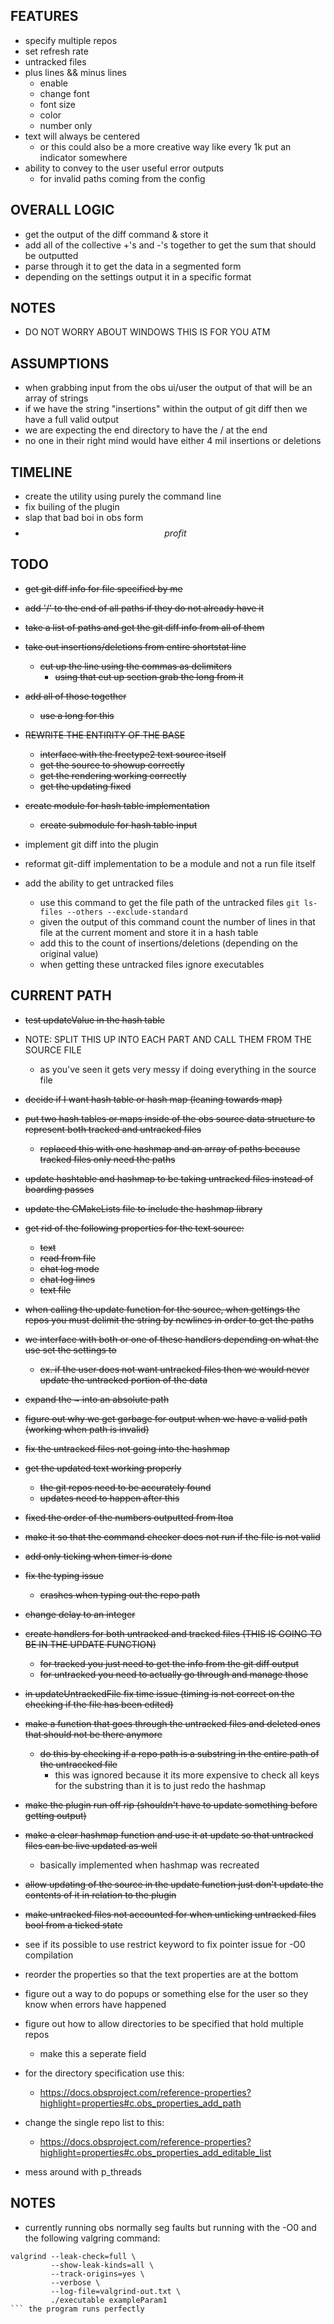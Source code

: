 ## FEATURES

- specify multiple repos
- set refresh rate
- untracked files
- plus lines && minus lines
  - enable
  - change font
  - font size
  - color
  - number only
- text will always be centered
  - or this could also be a more creative way like every 1k put an indicator somewhere
- ability to convey to the user useful error outputs
  - for invalid paths coming from the config

## OVERALL LOGIC

- get the output of the diff command & store it  
- add all of the collective +'s and -'s together to get the sum that should be outputted
- parse through it to get the data in a segmented form
- depending on the settings output it in a specific format

## NOTES

- DO NOT WORRY ABOUT WINDOWS THIS IS FOR YOU ATM

## ASSUMPTIONS

- when grabbing input from the obs ui/user the output of that will be an array of strings
- if we have the string "insertions" within the output of git diff then we have a full valid output
- we are expecting the end directory to have the / at the end
- no one in their right mind would have either 4 mil insertions or deletions

## TIMELINE

- create the utility using purely the command line
- fix builing of the plugin
- slap that bad boi in obs form
- $$profit$$

## TODO

- ~~get git diff info for file specified by me~~
- ~~add '/' to the end of all paths if they do not already have it~~
- ~~take a list of paths and get the git diff info from all of them~~
- ~~take out insertions/deletions from entire shortstat line~~
  - ~~cut up the line using the commas as delimiters~~
    - ~~using that cut up section grab the long from it~~
- ~~add all of those together~~
  - ~~use a long for this~~

- ~~REWRITE THE ENTIRITY OF THE BASE~~
  - ~~interface with the freetype2 text source itself~~
  - ~~get the source to showup correctly~~
  - ~~get the rendering working correctly~~
  - ~~get the updating fixed~~
- ~~create module for hash table implementation~~
  - ~~create submodule for hash table input~~

- implement git diff into the plugin
- reformat git-diff implementation to be a module and not a run file itself
- add the ability to get untracked files
  - use this command to get the file path of the untracked files ```git ls-files --others --exclude-standard```
  - given the output of this command count the number of lines in that file at the current moment and store it in a hash table
  - add this to the count of insertions/deletions (depending on the original value)
  - when getting these untracked files ignore executables

## CURRENT PATH

- ~~test updateValue in the hash table~~
- NOTE: SPLIT THIS UP INTO EACH PART AND CALL THEM FROM THE SOURCE FILE
  - as you've seen it gets very messy if doing everything in the source file

- ~~decide if I want hash table or hash map (leaning towards map)~~
- ~~put two hash tables or maps inside of the obs source data structure to represent both tracked and untracked files~~
  - ~~replaced this with one hashmap and an array of paths because tracked files only need the paths~~
- ~~update hashtable and hashmap to be taking untracked files instead of boarding passes~~
- ~~update the CMakeLists file to include the hashmap library~~
- ~~get rid of the following properties for the text source:~~
  - ~~text~~
  - ~~read from file~~
  - ~~chat log mode~~
  - ~~chat log lines~~
  - ~~text file~~
- ~~when calling the update function for the source, when gettings the repos you must delimit the string by newlines in order to get the paths~~
- ~~we interface with both or one of these handlers depending on what the use set the settings to~~
  - ~~ex. if the user does not want untracked files then we would never update the untracked portion of the data~~
- ~~expand the ~ into an absolute path~~
- ~~figure out why we get garbage for output when we have a valid path (working when path is invalid)~~
- ~~fix the untracked files not going into the hashmap~~
- ~~get the updated text working properly~~
  - ~~the git repos need to be accurately found~~
  - ~~updates need to happen after this~~
- ~~fixed the order of the numbers outputted from ltoa~~
- ~~make it so that the command checker does not run if the file is not valid~~
- ~~add only ticking when timer is done~~
- ~~fix the typing issue~~
  - ~~crashes when typing out the repo path~~
- ~~change delay to an integer~~
- ~~create handlers for both untracked and tracked files (THIS IS GOING TO BE IN THE UPDATE FUNCTION)~~
  - ~~for tracked you just need to get the info from the git diff output~~
  - ~~for untracked you need to actually go through and manage those~~
- ~~in updateUntrackedFile fix time issue (timing is not correct on the checking if the file has been edited)~~
- ~~make a function that goes through the untracked files and deleted ones that should not be there anymore~~
  - ~~do this by checking if a repo path is a substring in the entire path of the untraccked file~~
    - this was ignored because it its more expensive to check all keys for the substring than it is to just redo the hashmap
- ~~make the plugin run off rip (shouldn't have to update something before getting output)~~
- ~~make a clear hashmap function and use it at update so that untracked files can be live updated as well~~
  - basically implemented when hashmap was recreated
- ~~allow updating of the source in the update function just don't update the contents of it in relation to the plugin~~
- ~~make untracked files not accounted for when unticking untracked files bool from a ticked state~~

- see if its possible to use restrict keyword to fix pointer issue for -O0 compilation
- reorder the properties so that the text properties are at the bottom
- figure out a way to do popups or something else for the user so they know when errors have happened
- figure out how to allow directories to be specified that hold multiple repos
  - make this a seperate field
- for the directory specification use this:
  - <https://docs.obsproject.com/reference-properties?highlight=properties#c.obs_properties_add_path>
- change the single repo list to this:  
  - <https://docs.obsproject.com/reference-properties?highlight=properties#c.obs_properties_add_editable_list>
- mess around with p_threads

## NOTES

- currently running obs normally seg faults but running with the -O0 and the following valgring command:

```
valgrind --leak-check=full \
         --show-leak-kinds=all \
         --track-origins=yes \
         --verbose \
         --log-file=valgrind-out.txt \
         ./executable exampleParam1
``` the program runs perfectly
